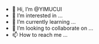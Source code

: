 - 👋 Hi, I’m @YIMUCUI
- 👀 I’m interested in ...
- 🌱 I’m currently learning ...
- 💞️ I’m looking to collaborate on ...
- 📫 How to reach me ...

<!---
YIMUCUI/YIMUCUI is a ✨ special ✨ repository because its `README.md` (this file) appears on your GitHub profile.
You can click the Preview link to take a look at your changes.
--->
